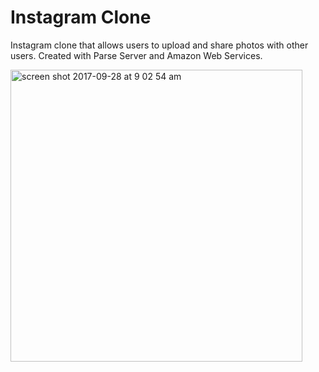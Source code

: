 # Instagram Clone

Instagram clone that allows users to upload and share photos with other users. Created with Parse Server and Amazon Web Services. 

<img width="467" alt="screen shot 2017-09-28 at 9 02 54 am" src="https://user-images.githubusercontent.com/4934664/31025185-93bdd1bc-a50f-11e7-82ae-84f5b39f317c.png">

